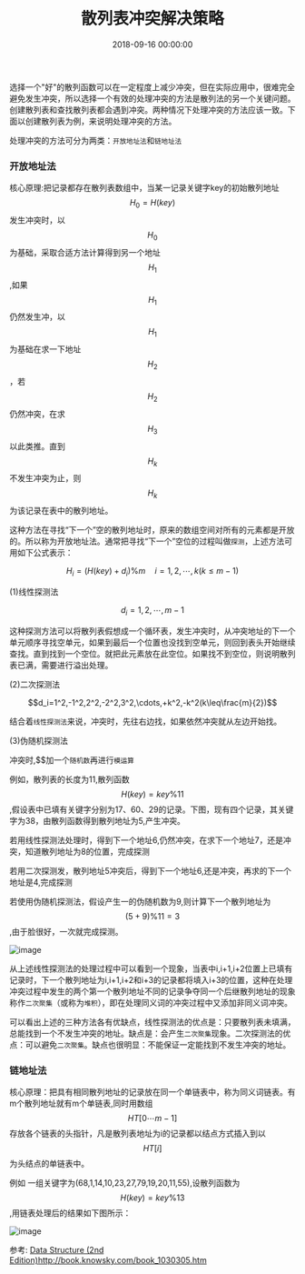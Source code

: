 ﻿---
layout: post
title: 散列表冲突解决策略
date: 2018-09-16 00:00:00
categories: 算法与数据结构
---

选择一个"好"的散列函数可以在一定程度上减少冲突，但在实际应用中，很难完全避免发生冲突，所以选择一个有效的处理冲突的方法是散列法的另一个关键问题。创建散列表和查找散列表都会遇到冲突。两种情况下处理冲突的方法应该一致。下面以创建散列表为例，来说明处理冲突的方法。

处理冲突的方法可分为两类：``开放地址法``和``链地址法``

### 开放地址法

核心原理:把记录都存在散列表数组中，当某一记录关键字key的初始散列地址$$H_0=H(key)$$发生冲突时，以$$H_0$$为基础，采取合适方法计算得到另一个地址$$H_1$$,如果$$H_1$$仍然发生冲，以$$H_1$$为基础在求一下地址$$H_2$$，若$$H_2$$仍然冲突，在求$$H_3$$以此类推。直到$$H_k$$不发生冲突为止，则$$H_k$$为该记录在表中的散列地址。

这种方法在寻找“下一个”空的散列地址时，原来的数组空间对所有的元素都是开放的。所以称为开放地址法。通常把寻找“下一个”空位的过程叫做``探测``，上述方法可用如下公式表示：

$$H_i=(H(key)+d_i)\%m\quad i=1,2,\cdots,k(k\leq m - 1)$$

(1)线性探测法

$$d_i=1,2,\cdots,m-1$$

这种探测方法可以将散列表假想成一个循环表，发生冲突时，从冲突地址的下一个单元顺序寻找空单元，如果到最后一个位置也没找到空单元，则回到表头开始继续查找。直到找到一个空位。就把此元素放在此空位。如果找不到空位，则说明散列表已满，需要进行溢出处理。

(2)二次探测法

$$d_i=1^2,-1^2,2^2,-2^2,3^2,\cdots,+k^2,-k^2(k\leq\frac{m}{2})$$

结合着``线性探测法``来说，冲突时，先往右边找，如果依然冲突就从左边开始找。

(3)伪随机探测法

冲突时,$$加一个``随机数``再进行``模运算``

例如，散列表的长度为11,散列函数$$H(key)=key\%11$$,假设表中已填有关键字分别为17、60、29的记录。下图，现有四个记录，其关键字为38，由散列函数得到散列地址为5,产生冲突。

若用线性探测法处理时，得到下一个地址6,仍然冲突，在求下一个地址7，还是冲突，知道散列地址为8的位置，完成探测

若用二次探测发，散列地址5冲突后，得到下一个地址6,还是冲突，再求的下一个地址是4,完成探测

若使用伪随机探测法，假设产生一的伪随机数为9,则计算下一个散列地址为$$(5+9)\%11=3$$,由于脸很好，一次就完成探测。

![image](http://ww1.sinaimg.cn/large/0066vfZIgy1fvbfqspfsgj30bt0dawf1.jpg)


从上述线性探测法的处理过程中可以看到一个现象，当表中i,i+1,i+2位置上已填有记录时，下一个散列地址为i,i+1,i+2和i+3的记录都将填入i+3的位置，这种在处理冲突过程中发生的两个第一个散列地址不同的记录争夺同一个后继散列地址的现象称作``二次聚集``（或称为``堆积``），即在处理同义词的冲突过程中又添加非同义词冲突。

可以看出上述的三种方法各有优缺点，线性探测法的优点是：只要散列表未填满，总能找到一个不发生冲突的地址。缺点是：会产生``二次聚集``现象。二次探测法的优点：可以避免``二次聚集``。缺点也很明显：不能保证一定能找到不发生冲突的地址。

### 链地址法

核心原理：把具有相同散列地址的记录放在同一个单链表中，称为同义词链表。有m个散列地址就有m个单链表,同时用数组$$HT[0\cdots m-1]$$存放各个链表的头指针，凡是散列表地址为i的记录都以结点方式插入到以$$HT[i]$$为头结点的单链表中。

例如 一组关键字为(68,1,14,10,23,27,79,19,20,11,55),设散列函数为$$H(key)=key\%13$$,用链表处理后的结果如下图所示：

![image](http://ww1.sinaimg.cn/large/0066vfZIgy1fvbg2xwxcgj309l08hq33.jpg)

参考: [Data Structure (2nd Edition)](http://book.knowsky.com/book_1030305.htm)http://book.knowsky.com/book_1030305.htm

